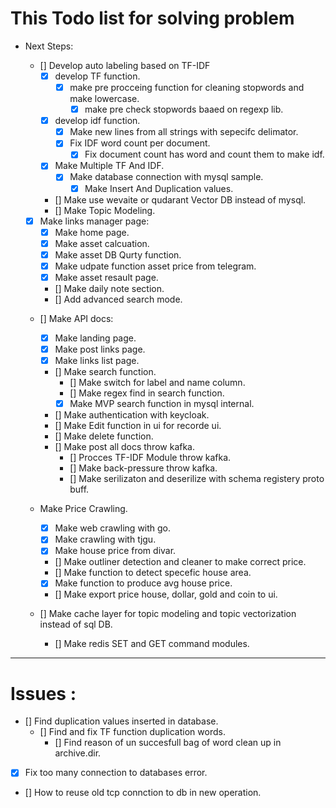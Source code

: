# This Todo list for solving problem 
* Next Steps: 
    - [] Develop auto labeling based on TF-IDF
        - [x] develop TF function.
            - [x] make pre procceing function for cleaning stopwords and make lowercase.
                - [x] make pre check stopwords baaed on regexp lib.
        - [x] develop idf function.  
            - [x] Make new lines from all strings with sepecifc delimator.
            - [x] Fix IDF word count per document.  
                - [x] Fix document count has word and count them to make idf. 
        - [x] Make Multiple TF And IDF.
            - [x] Make database connection with mysql sample.
                - [x] Make Insert And Duplication values.
                
        - [] Make use wevaite or qudarant Vector DB instead of mysql.
        - [] Make Topic Modeling.
    
    - [x] Make links manager page:
        - [x] Make home page.
        - [x] Make asset calcuation.
        - [x] Make asset DB Qurty function. 
        - [x] Make udpate function asset price from telegram.
        - [x] Make asset resault page.
        - [] Make daily note section.
        - [] Add advanced search mode.

    - [] Make API docs: 
        - [x] Make landing page.
        - [x] Make post links page.
        - [x] Make links list page.
        - [] Make search function.
            - [] Make switch for label and name column.
            - [] Make regex find in search function.
            - [x] Make MVP search function in mysql internal. 
        - [] Make authentication with keycloak.
        - [] Make Edit function in ui for recorde ui. 
        - [] Make delete function.
        - [] Make post all docs throw kafka.
            - [] Procces TF-IDF Module throw kafka.
            - [] Make back-pressure throw kafka.
            - [] Make serilizaton and deserilize with schema registery proto buff.

    - Make Price Crawling.
        - [x] Make web crawling with go.
        - [x] Make crawling with tjgu.
        - [x] Make house price from divar.
        - [] Make outliner detection and cleaner to make correct price.
        - [] Make function to detect specefic house area.
        - [x] Make function to produce avg house price. 
        - [] Make export price house, dollar, gold and coin to ui.


    - [] Make cache layer for topic modeling and topic vectorization instead of sql DB.
        - [] Make redis SET and GET command modules.
---
# Issues : 
- [] Find duplication values inserted in database.
    - [] Find and fix TF function duplication words.
        - [] Find reason of un succesfull bag of word clean up in archive.dir.
- [x] Fix too many connection to databases error.
- [] How to reuse old tcp connction to db in new operation.